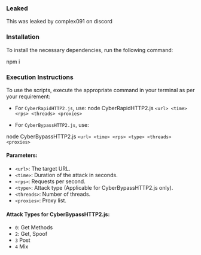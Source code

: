 ### Leaked
This was leaked by complex091 on discord

### Installation
To install the necessary dependencies, run the following command:

npm i


### Execution Instructions
To use the scripts, execute the appropriate command in your terminal as per your requirement:

- For `CyberRapidHTTP2.js`, use:
node CyberRapidHTTP2.js ```<url> <time> <rps> <threads> <proxies>```


- For `CyberBypassHTTP2.js`, use:


node CyberBypassHTTP2.js ```<url> <time> <rps> <type> <threads> <proxies>```


#### Parameters:
- `<url>`: The target URL.
- `<time>`: Duration of the attack in seconds.
- `<rps>`: Requests per second.
- `<type>`: Attack type (Applicable for CyberBypassHTTP2.js only).
- `<threads>`: Number of threads.
- `<proxies>`: Proxy list.

#### Attack Types for CyberBypassHTTP2.js:
- `0`: Get Methods
- `2`: Get, Spoof
- `3`  Post
- `4`  Mix
